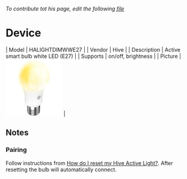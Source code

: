 
*To contribute tot his page, edit the following
[file](https://github.com/Koenkk/zigbee2mqtt.io/blob/master/docgen/device_page_notes.js)*

# Device

| Model | HALIGHTDIMWWE27  |
| Vendor  | Hive  |
| Description | Active smart bulb white LED (E27) |
| Supports | on/off, brightness |
| Picture | ![../images/devices/HALIGHTDIMWWE27.jpg](../images/devices/HALIGHTDIMWWE27.jpg) |

## Notes


### Pairing
Follow instructions from
[How do I reset my Hive Active Light?](https://www.hivehome.com/ca/support/Help_installing_Hive/HIH_Hive_Active_Light/How-do-I-reset-my-Hive-Active-Light). After resetting the bulb will automatically connect.

